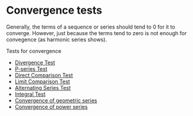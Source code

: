 # Convergence tests

Generally, the terms of a sequence or series should tend to 0 for it to converge. However, just because the terms tend to zero is not enough for convegence (as harmonic series shows).

Tests for convergence
- [Divergence Test](./divergence-test.md)
- [P-series Test](./p-series-test-of-convergence.md)
- [Direct Comparison Test](./direct-comparison-test.md)
- [Limit Comparison Test](./limit-comparison-test.md)
- [Alternating Series Test](./alternating-series-test.md)
- [Integral Test](./integral-test-of-convergence.md)
- [Convergence of geometric series](./convergence-of-geometric-series.md)
- [Convergence of power series](./convergence-of-power-series.md)
